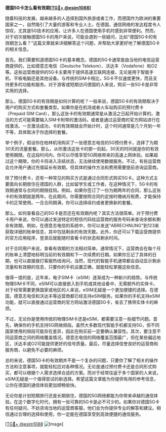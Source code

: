 **德国5G卡怎么看有效期[[TG💪+ @esim1088](https://t.me/s/esim1088)]**

随着科技的发展，越来越多的人选择到国外旅游或者工作，而德国作为欧洲的重要国家之一，自然吸引了大量的游客和专业人士。在德国，通信网络的发达程度令人惊叹，尤其是5G技术的应用，让许多人在德国使用手机时感到非常便利。然而，对于初次接触德国5G卡的用户来说，可能会遇到一些疑问，比如“德国5G卡的有效期怎么看？”这篇文章就来详细解答这个问题，并帮助大家更好地了解德国5G卡的相关信息。

首先，我们需要知道德国5G卡的基本概念。德国的5G卡通常是由当地的电信运营商提供的，比如德意志电信（Deutsche Telekom）、沃达丰（Vodafone）和O2等。这些运营商提供的5G卡主要用于提供高速互联网连接，无论是用于智能手机、平板电脑还是其他设备。与传统的SIM卡相比，5G卡不仅速度更快，而且支持更多的功能和服务。对于游客或短期访问德国的人来说，购买一张5G卡是非常实用的选择。

那么，德国5G卡的有效期是如何计算的呢？一般来说，德国5G卡的有效期取决于用户的购买方式和套餐类型。如果你是在机场或者火车站购买的预付费卡（Prepaid SIM Card），那么这张卡的有效期通常是从激活之日起开始计算的。激活的方式可能需要输入SIM卡附带的激活码，或者是通过运营商的官方网站进行在线激活。一旦激活成功，卡的有效期就会开始计时，这个时间通常是几个月到一年不等，具体取决于你选择的套餐。

举个例子，假设你在柏林机场购买了一张德意志电信的5G预付费卡，选择了为期30天的流量套餐。那么，从你激活这张卡的那一刻起，30天的时间就是你的有效使用期限。在这段时间内，你可以尽情享受5G网络带来的高速上网体验。如果超过这个期限，你的卡将进入冻结状态，无法继续使用数据服务。不过，有些运营商会允许用户通过充值延长有效期，但具体的操作方法和费用需要提前咨询运营商。

除了预付费卡，还有一种常见的购买方式是通过合同形式购买5G卡。这种方式主要面向长期居住在德国的人群，比如留学生或工作者。在这种情况下，5G卡的有效期通常与合同的期限挂钩。例如，如果你签订了一份为期两年的合同，那么这张卡的有效期就是两年。在此期间，你需要按照合同约定按时缴纳月租费，才能保持卡的正常使用。一旦合同期满，你可以选择续约或者更换新的套餐。

那么，如何查看自己的5G卡是否还在有效期内呢？其实方法很简单。对于预付费卡用户来说，你可以通过发送特定的短信代码给运营商的服务号码来查询余额和剩余有效期。例如，在德意志电信的系统中，你可以发送“ABRECHNUNG”到123来获取详细的账单信息，其中包括剩余的有效天数。此外，你还可以下载运营商提供的官方应用程序，登录后就能随时查看卡的状态和剩余时间。

对于合同用户来说，查看有效期的方法相对简单。通常情况下，运营商会在每个月的账单上清楚地标明当前的有效期和下一次续费的日期。如果你忘记了具体的日期，也可以直接拨打客服热线询问。当然，现代的智能手机通常都会自动显示剩余流量和有效期的信息，只要你的手机设置正确，就能轻松掌握这些信息。

值得一提的是，近年来，电子SIM卡（eSIM）逐渐成为一种新兴的趋势。与传统物理SIM卡不同，eSIM可以直接嵌入到手机或其他设备中，无需额外的实体卡。对于经常需要更换国家或地区的人来说，eSIM无疑是一个更加便捷的选择。在德国，德意志电信和沃达丰等运营商都已经支持eSIM服务。如果你的手机支持eSIM功能，就可以直接通过运营商的官方网站激活德国5G卡，省去了携带实体卡的麻烦。

不过，无论你是使用传统的物理SIM卡还是eSIM，都需要注意一些细节问题。首先，确保你的手机支持5G网络频段。虽然大多数现代智能手机都支持5G，但不同国家使用的频段可能存在差异，因此在购买前一定要确认兼容性。其次，要注意不同运营商之间的网络覆盖情况。德意志电信的网络覆盖范围最广，但在某些偏远地区，沃达丰或O2可能提供更好的信号质量。最后，尽量选择信誉良好的运营商和服务商，以避免不必要的麻烦。

总的来说，德国5G卡的有效期并不是一个复杂的问题，只要你了解了相关的操作方法和注意事项，就能轻松应对各种情况。无论是通过预付费卡还是合同形式购买，都可以根据个人需求选择合适的方案。而对于经常往返于多个国家的人来说，eSIM无疑是一个值得尝试的新选择。希望这篇文章能为你提供有用的参考信息，让你在德国的通信体验更加顺畅愉快。

无论你是计划短期旅行还是长期居住，德国的5G网络都能为你带来卓越的通信体验。在这个数字化时代，拥有一张可靠的5G卡是必不可少的。如果你对德国5G卡有任何疑问，不妨咨询当地的运营商客服，他们会为你提供专业的解答和建议。相信通过合理的选择和使用，你一定能在德国享受到高效便捷的通信服务。

[[TG💪+ @esim1088](https://t.me/s/esim1088) ![Image](https://i.postimg.cc/4NQfJmqS/Snipaste-2025-05-13-00-14-12.png)]
